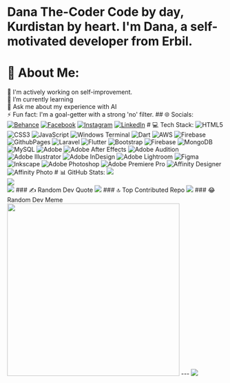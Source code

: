 # Dana The-Coder Code by day, Kurdistan by heart. I'm Dana, a self-motivated developer from Erbil.
# 💫 About Me: 
🔭 I'm actively working on self-improvement.<br>🌱
 I’m currently learning<br>💬 Ask me about my experience with AI<br>⚡ Fun fact: I'm a goal-getter with a strong 'no' filter. ## 🌐 Socials: [![Behance](https://img.shields.io/badge/Behance-1769ff?logo=behance&logoColor=white)](https://behance.net/danaahmad1) [![Facebook](https://img.shields.io/badge/Facebook-%231877F2.svg?logo=Facebook&logoColor=white)](https://facebook.com/danajk1998) [![Instagram](https://img.shields.io/badge/Instagram-%23E4405F.svg?logo=Instagram&logoColor=white)](https://instagram.com/dana_jk199) [![LinkedIn](https://img.shields.io/badge/LinkedIn-%230077B5.svg?logo=linkedin&logoColor=white)](https://linkedin.com/in/dana-ahmad-b988a2193) # 💻 Tech Stack: ![HTML5](https://img.shields.io/badge/html5-%23E34F26.svg?style=for-the-badge&logo=html5&logoColor=white) ![CSS3](https://img.shields.io/badge/css3-%231572B6.svg?style=for-the-badge&logo=css3&logoColor=white) ![JavaScript](https://img.shields.io/badge/javascript-%23323330.svg?style=for-the-badge&logo=javascript&logoColor=%23F7DF1E) ![Windows Terminal](https://img.shields.io/badge/Windows%20Terminal-%234D4D4D.svg?style=for-the-badge&logo=windows-terminal&logoColor=white) ![Dart](https://img.shields.io/badge/dart-%230175C2.svg?style=for-the-badge&logo=dart&logoColor=white) ![AWS](https://img.shields.io/badge/AWS-%23FF9900.svg?style=for-the-badge&logo=amazon-aws&logoColor=white) ![Firebase](https://img.shields.io/badge/firebase-%23039BE5.svg?style=for-the-badge&logo=firebase) ![GithubPages](https://img.shields.io/badge/github%20pages-121013?style=for-the-badge&logo=github&logoColor=white) ![Laravel](https://img.shields.io/badge/laravel-%23FF2D20.svg?style=for-the-badge&logo=laravel&logoColor=white) ![Flutter](https://img.shields.io/badge/Flutter-%2302569B.svg?style=for-the-badge&logo=Flutter&logoColor=white) ![Bootstrap](https://img.shields.io/badge/bootstrap-%238511FA.svg?style=for-the-badge&logo=bootstrap&logoColor=white) ![Firebase](https://img.shields.io/badge/Firebase-039BE5?style=for-the-badge&logo=Firebase&logoColor=white) ![MongoDB](https://img.shields.io/badge/MongoDB-%234ea94b.svg?style=for-the-badge&logo=mongodb&logoColor=white) ![MySQL](https://img.shields.io/badge/mysql-%2300000f.svg?style=for-the-badge&logo=mysql&logoColor=white) ![Adobe](https://img.shields.io/badge/adobe-%23FF0000.svg?style=for-the-badge&logo=adobe&logoColor=white) ![Adobe After Effects](https://img.shields.io/badge/Adobe%20After%20Effects-9999FF.svg?style=for-the-badge&logo=Adobe%20After%20Effects&logoColor=white) ![Adobe Audition](https://img.shields.io/badge/Adobe%20Audition-9999FF.svg?style=for-the-badge&logo=Adobe%20Audition&logoColor=white) ![Adobe Illustrator](https://img.shields.io/badge/adobe%20illustrator-%23FF9A00.svg?style=for-the-badge&logo=adobe%20illustrator&logoColor=white) ![Adobe InDesign](https://img.shields.io/badge/Adobe%20InDesign-49021F?style=for-the-badge&logo=adobeindesign&logoColor=FF3366) ![Adobe Lightroom](https://img.shields.io/badge/Adobe%20Lightroom-31A8FF.svg?style=for-the-badge&logo=Adobe%20Lightroom&logoColor=white) ![Figma](https://img.shields.io/badge/figma-%23F24E1E.svg?style=for-the-badge&logo=figma&logoColor=white) ![Inkscape](https://img.shields.io/badge/Inkscape-e0e0e0?style=for-the-badge&logo=inkscape&logoColor=080A13) ![Adobe Photoshop](https://img.shields.io/badge/adobe%20photoshop-%2331A8FF.svg?style=for-the-badge&logo=adobe%20photoshop&logoColor=white) ![Adobe Premiere Pro](https://img.shields.io/badge/Adobe%20Premiere%20Pro-9999FF.svg?style=for-the-badge&logo=Adobe%20Premiere%20Pro&logoColor=white) ![Affinity Designer](https://img.shields.io/badge/affinity%20designer-%231B72BE.svg?style=for-the-badge&logo=affinity-designer&logoColor=white) ![Affinity Photo](https://img.shields.io/badge/affinity%20photo-%237E4DD2.svg?style=for-the-badge&logo=affinity-photo&logoColor=white) # 📊 GitHub Stats: ![](https://github-readme-stats.vercel.app/api?username=danajk199&theme=dark&hide_border=false&include_all_commits=true&count_private=true)<br/> ![](https://github-readme-streak-stats.herokuapp.com/?user=danajk199&theme=dark&hide_border=false)<br/> ![](https://github-readme-stats.vercel.app/api/top-langs/?username=danajk199&theme=dark&hide_border=false&include_all_commits=true&count_private=true&layout=compact) ### ✍️ Random Dev Quote ![](https://quotes-github-readme.vercel.app/api?type=horizontal&theme=radical) ### 🔝 Top Contributed Repo ![](https://github-contributor-stats.vercel.app/api?username=danajk199&limit=5&theme=dark&combine_all_yearly_contributions=true) ### 😂 Random Dev Meme <img src='https://randommeme-five.vercel.app/' style="height: 400px;"/> --- [![](https://visitcount.itsvg.in/api?id=danajk199&icon=0&color=0)](https://visitcount.itsvg.in) <!-- Proudly created with GPRM ( https://gprm.itsvg.in ) -->
